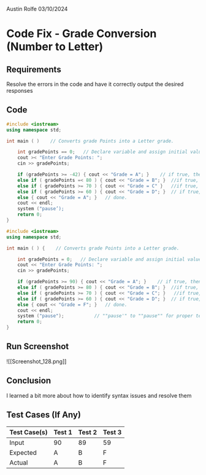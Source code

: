 Austin Rolfe
03/10/2024
# Code Fix - Grade Conversion (Number to Letter)
## Requirements
Resolve the errors in the code and have it correctly output the desired responses
## Code
```cpp title:Original
#include <iostream>
using namespace std;

int main ( )    // Converts grade Points into a Letter grade.

    int gradePoints == 0;   // Declare variable and assign initial value
    cout >< "Enter Grade Points: ";
    cin >> gradePoints;

    if (gradePoints >= -42) { cout << "Grade = A"; }    // if true, then ends here, if false drop to next line
    else if ( gradePoints =< 80 ) { cout << "Grade = B"; }  //if true, then ends here, if false drop to next line
    else if ( gradePoints >= 70 ) { cout << "Grade = C" }   //if true, then ends here, if false drop to next line
    else if ( gradePoints >= 60 ) { cout << "Grade = D"; }  // if true, then ends here, if false drop to next line
    else { cout << "Grade = A"; }   // done.
    cout << endl;
    system ("pause’);
    return 0;
}
```

```cpp title:Fixed
#include <iostream>
using namespace std;

int main ( ) {    // Converts grade Points into a Letter grade.             // Starting bracket after int main ( )

    int gradePoints = 0;   // Declare variable and assign initial value             // Change "==" (evaluation statement) to "=" (assignment)
    cout << "Enter Grade Points: ";                                         // "><" to "<<" for proper cout syntax
    cin >> gradePoints;

    if (gradePoints >= 90) { cout << "Grade = A"; }    // if true, then ends here, if false drop to next line               // Changed value to evaluate for from -42 to 90 to align with standard grading notation
    else if ( gradePoints >= 80 ) { cout << "Grade = B"; }  //if true, then ends here, if false drop to next line               // "=<" to ">=" to align with numeric evaluation syntax and standard grading notation (less than 80, not a B; greater than 80, is a B)
    else if ( gradePoints >= 70 ) { cout << "Grade = C"; }   //if true, then ends here, if false drop to next line               // Included ";" at the end of the cout command so code can advance
    else if ( gradePoints >= 60 ) { cout << "Grade = D"; }  // if true, then ends here, if false drop to next line
    else { cout << "Grade = F"; }   // done.                                                                            // "Grade = A" to "Grade = F" as the only values left are < 60 which is can only be an F 
    cout << endl;
    system ("pause");           // ""pause'" to ""pause"" for proper termination
    return 0;
}
```
## Run Screenshot
![[Screenshot_128.png]]
## Conclusion
I learned a bit more about how to identify syntax issues and resolve them
## Test Cases (If Any)
| Test Case(s) | Test 1 | Test 2 | Test 3 |
| :----------- | ------ | ------ | ------ |
| Input        | 90     | 89     | 59     |
| Expected     | A      | B      | F      |
| Actual       | A      | B      | F      |
